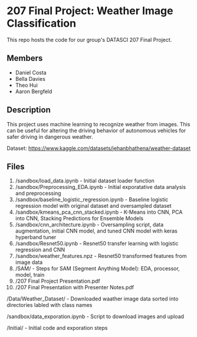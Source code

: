 # 207 Final Project: Weather Image Classification

This repo hosts the code for our group's DATASCI 207 Final Project.

## Members
- Daniel Costa
- Bella Davies
- Theo Hui
- Aaron Bergfeld

## Description

This project uses machine learning to recognize weather from images. This can be useful for altering the driving behavior of autonomous vehicles for safer driving in dangerous weather.

Dataset: https://www.kaggle.com/datasets/jehanbhathena/weather-dataset

## Files

1. /sandbox/load_data.ipynb - Initial dataset loader function
2. /sandbox/Preprocessing_EDA.ipynb - Initial exporatative data analysis and preprocessing
3. /sandbox/baseline_logistic_regression.ipynb - Baseline logistic regression model with original dataset and oversampled dataset
4. /sandbox/kmeans_pca_cnn_stacked.ipynb - K-Means into CNN, PCA into CNN, Stacking Predictions for Ensemble Models
5. /sandbox/cnn_architecture.ipynb - Oversampling script, data augmentation, initial CNN model, and tuned CNN model with keras hyperband tuner
6. /sandbox/Resnet50.ipynb - Resnet50 transfer learning with logistic regression and CNN
7. /sandbox/weather_features.npz - Resnet50 transformed features from image data
8. /SAM/ - Steps for SAM (Segment Anything Model): EDA, processor, model, train
9. /207 Final Project Presentation.pdf
10. /207 Final Presentation with Presenter Notes.pdf


/Data/Weather_Dataset/ - Downloaded waather image data sorted into directories labled with class names

/sandbox/data_exporation.ipynb - Script to download images and upload 

/Initial/ - Initial code and exporation steps
